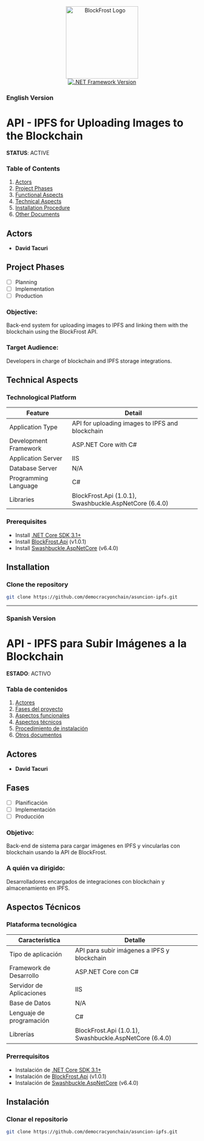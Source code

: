<div align="center">
  <a href="https://blockfrost.io/" target="_blank">    
    <img src="https://hexdocs.pm/blockfrost/assets/logo.png" width="190" alt="BlockFrost Logo" />
  </a>
</div>
<div align="center"> 
  <a href="https://dotnet.microsoft.com/apps/aspnet" target="_blank">
    <img src="https://img.shields.io/badge/CSharp-Framework-blue" alt=".NET Framework Version">
  </a>  
</div>

### English Version
# API - IPFS for Uploading Images to the Blockchain

**STATUS**: ACTIVE

### Table of Contents
1. [Actors](#actors)
2. [Project Phases](#project-phases)
3. [Functional Aspects](#functional-aspects)
4. [Technical Aspects](#technical-aspects)
5. [Installation Procedure](#installation-procedure)
6. [Other Documents](#other-documents)

## Actors
* **David Tacuri**

## Project Phases
- [ ] Planning
- [ ] Implementation
- [ ] Production

### Objective:

Back-end system for uploading images to IPFS and linking them with the blockchain using the BlockFrost API.

### Target Audience:
Developers in charge of blockchain and IPFS storage integrations.

## Technical Aspects

### Technological Platform
| Feature              | Detail                                            |
|----------------------|---------------------------------------------------|
| Application Type      | API for uploading images to IPFS and blockchain   |
| Development Framework | ASP.NET Core with C#                              |
| Application Server    | IIS                                               |
| Database Server       | N/A                                               |
| Programming Language  | C#                                                |
| Libraries             | BlockFrost.Api (1.0.1), Swashbuckle.AspNetCore (6.4.0) |

### Prerequisites

* Install [.NET Core SDK 3.1+](https://dotnet.microsoft.com/download/dotnet/3.1)
* Install [BlockFrost.Api](https://www.nuget.org/packages/BlockFrost.Api) (v1.0.1)
* Install [Swashbuckle.AspNetCore](https://www.nuget.org/packages/Swashbuckle.AspNetCore) (v6.4.0)

## Installation

### Clone the repository

```bash
git clone https://github.com/democracyonchain/asuncion-ipfs.git
```

********************************************************************************************************************
### Spanish Version
# API - IPFS para Subir Imágenes a la Blockchain

**ESTADO**: ACTIVO

### Tabla de contenidos
1. [Actores](#actores)
2. [Fases del proyecto](#fases)
3. [Aspectos funcionales](#aspectos-funcionales)
4. [Aspectos técnicos](#aspectos-técnicos)
5. [Procedimiento de instalación](#procedimiento-de-instalación)
6. [Otros documentos](#otros-documentos)

## Actores
* **David Tacuri**

## Fases
- [ ] Planificación
- [ ] Implementación
- [ ] Producción

### Objetivo:

Back-end de sistema para cargar imágenes en IPFS y vincularlas con blockchain usando la API de BlockFrost.

### A quién va dirigido:
Desarrolladores encargados de integraciones con blockchain y almacenamiento en IPFS.

## Aspectos Técnicos

### Plataforma tecnológica
| Característica | Detalle |
| ------ | ------ |
| Tipo de aplicación | API para subir imágenes a IPFS y blockchain |
| Framework de Desarrollo | ASP.NET Core con C# |
| Servidor de Aplicaciones | IIS |
| Base de Datos | N/A |
| Lenguaje de programación | C# |
| Librerías | BlockFrost.Api (1.0.1), Swashbuckle.AspNetCore (6.4.0) |

### Prerrequisitos

* Instalación de [.NET Core SDK 3.1+](https://dotnet.microsoft.com/download/dotnet/3.1)
* Instalación de [BlockFrost.Api](https://www.nuget.org/packages/BlockFrost.Api) (v1.0.1)
* Instalación de [Swashbuckle.AspNetCore](https://www.nuget.org/packages/Swashbuckle.AspNetCore) (v6.4.0)

## Instalación

### Clonar el repositorio

```bash
git clone https://github.com/democracyonchain/asuncion-ipfs.git
